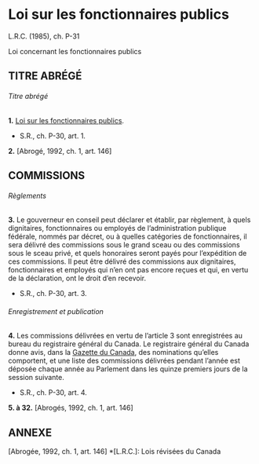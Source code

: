 # Loi sur les fonctionnaires publics

L.R.C. (1985), ch. P-31

Loi concernant les fonctionnaires publics

## TITRE ABRÉGÉ

###### Titre abrégé

**1.** [Loi sur les fonctionnaires publics](/canada/fra/lois/P/P-31.md).

  * S.R., ch. P-30, art. 1.

**2.** [Abrogé, 1992, ch. 1, art. 146]

## COMMISSIONS

###### Règlements

**3.** Le gouverneur en conseil peut déclarer et établir, par règlement, à quels dignitaires, fonctionnaires ou employés de l’administration publique fédérale, nommés par décret, ou à quelles catégories de fonctionnaires, il sera délivré des commissions sous le grand sceau ou des commissions sous le sceau privé, et quels honoraires seront payés pour l’expédition de ces commissions. Il peut être délivré des commissions aux dignitaires, fonctionnaires et employés qui n’en ont pas encore reçues et qui, en vertu de la déclaration, ont le droit d’en recevoir.

  * S.R., ch. P-30, art. 3.

###### Enregistrement et publication

**4.** Les commissions délivrées en vertu de l’article 3 sont enregistrées au bureau du registraire général du Canada. Le registraire général du Canada donne avis, dans la [Gazette du Canada](http://www.gazette.gc.ca/), des nominations qu’elles comportent, et une liste des commissions délivrées pendant l’année est déposée chaque année au Parlement dans les quinze premiers jours de la session suivante.

  * S.R., ch. P-30, art. 4.

**5\. à 32.** [Abrogés, 1992, ch. 1, art. 146]

## ANNEXE

[Abrogée, 1992, ch. 1, art. 146]
  *[L.R.C.]: Lois révisées du Canada

